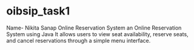 # oibsip_task1
Name- Nikita Sanap
Online Reservation System
an Online Reservation System using Java It allows users to view seat availability, reserve seats, and cancel reservations through a simple menu interface. 
